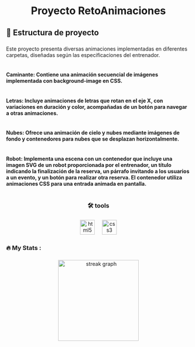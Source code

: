 
###

<h1 align="center">Proyecto RetoAnimaciones</h1>

###

<h2 align="left">📁  Estructura de proyecto</h2>

###
Este proyecto presenta diversas animaciones implementadas en diferentes carpetas, diseñadas según las especificaciones del entrenador.<br><br>
#### Caminante: Contiene una animación secuencial de imágenes implementada con background-image en CSS.<br><br>
#### Letras: Incluye animaciones de letras que rotan en el eje X, con variaciones en duración y color, acompañadas de un botón para navegar a otras animaciones.<br><br>
#### Nubes: Ofrece una animación de cielo y nubes mediante imágenes de fondo y contenedores para nubes que se desplazan horizontalmente.<br><br>
#### Robot: Implementa una escena con un contenedor que incluye una imagen SVG de un robot proporcionada por el entrenador, un título indicando la finalización de la reserva, un párrafo invitando a los usuarios a un evento, y un botón para realizar otra reserva. El contenedor utiliza animaciones CSS para una entrada animada en pantalla.<br><br>

###

<h3 align="center">🛠 tools</h3>

###

<div align="center">
  <img src="https://cdn.jsdelivr.net/gh/devicons/devicon/icons/html5/html5-original.svg" height="40" alt="html5 logo"  />
  <img width="12" />
  <img src="https://cdn.jsdelivr.net/gh/devicons/devicon/icons/css3/css3-original.svg" height="40" alt="css3 logo"  />
</div>

###

<h3 align="left">🔥   My Stats :</h3>

###

<div align="center">
  <img src="https://streak-stats.demolab.com?user=ayelmercorzo&locale=en&mode=daily&theme=dark&hide_border=false&border_radius=5&order=3" height="220" alt="streak graph"  />
</div>

###

